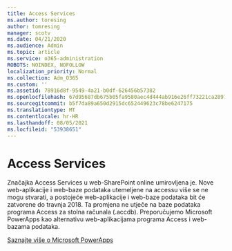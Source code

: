 ```yaml
---
title: Access Services
ms.author: toresing
author: tomresing
manager: scotv
ms.date: 04/21/2020
ms.audience: Admin
ms.topic: article
ms.service: o365-administration
ROBOTS: NOINDEX, NOFOLLOW
localization_priority: Normal
ms.collection: Adm_O365
ms.custom: ''
ms.assetid: 78916d8f-9549-4a21-b0df-626456b57382
ms.openlocfilehash: 67d95687db675b05fa9580aec4d444ab916e26ff73221ca289791b80807ca62f
ms.sourcegitcommit: b5f7da89a650d2915dc652449623c78be6247175
ms.translationtype: MT
ms.contentlocale: hr-HR
ms.lasthandoff: 08/05/2021
ms.locfileid: "53938651"
---
```

# <a name="access-services"></a>Access Services

Značajka Access Services u web-SharePoint online umirovljena je. Nove web-aplikacije i web-baze podataka utemeljene na accessu više se ne mogu stvarati, a postojeće web-aplikacije i web-baze podataka bit će zatvorene do travnja 2018. Ta promjena ne utječe na baze podataka programa Access za stolna računala (.accdb). Preporučujemo Microsoft PowerApps kao alternativu web-aplikacijama programa Access i web-bazama podataka. 
  
[Saznajte više o Microsoft PowerApps](https://powerapps.microsoft.com/)
  